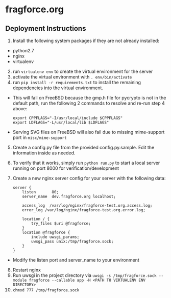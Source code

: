 # fragforce.org
## Deployment Instructions
1. Install the following system packages if they are not already installed:
  * python2.7
  * nginx
  * virtualenv
2. run ```virtualenv env``` to create the virtual environment for the server
3. activate the virtual environment with ```. env/bin/activate```
4. run ```pip install -r requirements.txt``` to install the remaining dependencies into the virtual environment.
  * This will fail on FreeBSD because the gmp.h file for pycrypto is not in the default path, run the following 2 commands to resolve and re-run step 4 above:

    ```
    export CPPFLAGS="-I/usr/local/include $CPPFLAGS"
    export LDFLAGS="-L/usr/local/lib $LDFLAGS"
    ```
  * Serving SVG files on FreeBSD will also fail due to missing mime-support port in ```misc/mime-support```
5. Create a config.py file from the provided config.py.sample. Edit the
   information inside as needed.
6. To verify that it works, simply run ```python run.py``` to start a local server running on port 8000 for verification/development
7. Create a new nginx server config for your server with the following data: 

    ```
    server {
        listen       80;
        server_name  dev.fragforce.org localhost;

        access_log  /var/log/nginx/fragforce-test.org.access.log;
        error_log /var/log/nginx/fragforce-test.org.error.log;

        location / {
            try_files $uri @fragforce;
        }
        location @fragforce {
            include uwsgi_params;
            uwsgi_pass unix:/tmp/fragforce.sock;
        }
    }
    ```
  * Modify the listen port and server_name to your environment
8. Restart nginx
9. Run uwsgi in the project directory via ```uwsgi -s /tmp/fragforce.sock --module fragforce --callable app -H <PATH TO VIRTUALENV ENV DIRECTORY>```
10. ```chmod 777 /tmp/fragforce.sock```

